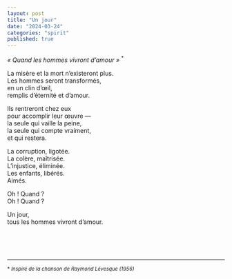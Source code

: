 ```yaml
---
layout: post
title: "Un jour"
date: "2024-03-24"
categories: "spirit"
published: true
---
```


*« Quand les hommes vivront d’amour »* <sup>*</sup>  

La misère et la mort n’existeront plus.  
Les hommes seront transformés,  
en un clin d’œil,  
remplis d’éternité et d’amour.  

Ils rentreront chez eux  
pour accomplir leur œuvre —  
la seule qui vaille la peine,  
la seule qui compte vraiment,  
et qui restera.  

La corruption, ligotée.  
La colère, maîtrisée.  
L’injustice, éliminée.  
Les enfants, libérés.  
Aimés.  

Oh ! Quand ?  
Oh ! Quand ?  

Un jour,  
tous les hommes vivront d’amour.  

<br/>
<br/>
<br/>

___

<sup>* *Inspiré de la chanson de Raymond Lévesque (1956)*</sup>
